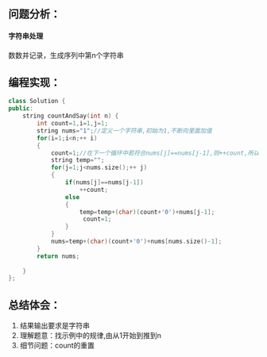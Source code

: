 ## 问题分析：
#### 字符串处理
数数并记录，生成序列中第n个字符串
## 编程实现：
```C++
class Solution {
public:
    string countAndSay(int n) {
        int count=1,i=1,j=1;
        string nums="1";//定义一个字符串,初始为1,不断向里面加值
        for(i=1;i<n;++ i)
        {
            count=1;//在下一个循环中若符合nums[j]==nums[j-1],则++count,所以在此需要将count重置为一然后进行i+1的循环
            string temp="";
            for(j=1;j<nums.size();++ j)
            {
                if(nums[j]==nums[j-1])
                    ++count;
                else 
                {
                    temp=temp+(char)(count+'0')+nums[j-1];
                     count=1;
                }
            }
            nums=temp+(char)(count+'0')+nums[nums.size()-1];
        }
        return nums;
        
    }
};
```
## 总结体会：
1. 结果输出要求是字符串
2. 理解题意：找示例中的规律,由从1开始到推到n
3. 细节问题：count的重置
